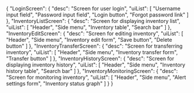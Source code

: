 {
  "LoginScreen": {
    "desc": "Screen for user login",
    "uiList": [
      "Username input field",
      "Password input field",
      "Login button",
      "Forgot password link"
    ]
  },
  "InventoryListScreen": {
    "desc": "Screen for displaying inventory list",
    "uiList": [
      "Header",
      "Side menu",
      "Inventory table",
      "Search bar"
    ]
  },
  "InventoryEditScreen": {
    "desc": "Screen for editing inventory",
    "uiList": [
      "Header",
      "Side menu",
      "Inventory edit form",
      "Save button",
      "Delete button"
    ]
  },
  "InventoryTransferScreen": {
    "desc": "Screen for transferring inventory",
    "uiList": [
      "Header",
      "Side menu",
      "Inventory transfer form",
      "Transfer button"
    ]
  },
  "InventoryHistoryScreen": {
    "desc": "Screen for displaying inventory history",
    "uiList": [
      "Header",
      "Side menu",
      "Inventory history table",
      "Search bar"
    ]
  },
  "InventoryMonitoringScreen": {
    "desc": "Screen for monitoring inventory",
    "uiList": [
      "Header",
      "Side menu",
      "Alert settings form",
      "Inventory status graph"
    ]
  }
}